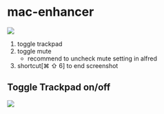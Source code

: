 # mac-enhancer

[![](https://img.shields.io/badge/version-v1.0-green)](./Mac%20Enhancer.alfredworkflow)


1. toggle trackpad
2. toggle mute
   - recommend to uncheck mute setting in alfred
3. shortcut[⌘ ⇧ 6] to end screenshot

## Toggle Trackpad on/off

![](./screenshot.png)
